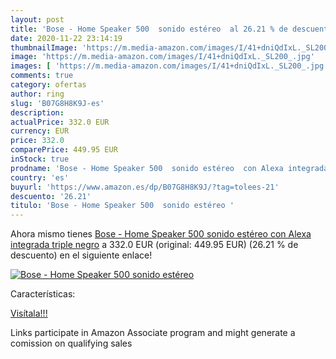 ```yaml
---
layout: post
title: 'Bose - Home Speaker 500  sonido estéreo  al 26.21 % de descuento'
date: 2020-11-22 23:14:19
thumbnailImage: 'https://m.media-amazon.com/images/I/41+dniQdIxL._SL200_.jpg'
image: 'https://m.media-amazon.com/images/I/41+dniQdIxL._SL200_.jpg'
images: [ 'https://m.media-amazon.com/images/I/41+dniQdIxL._SL200_.jpg' ]
comments: true
category: ofertas
author: ring
slug: 'B07G8H8K9J-es'
description:
actualPrice: 332.0 EUR
currency: EUR
price: 332.0
comparePrice: 449.95 EUR
inStock: true
prodname: 'Bose - Home Speaker 500  sonido estéreo  con Alexa integrada  triple negro'
country: 'es'
buyurl: 'https://www.amazon.es/dp/B07G8H8K9J/?tag=tolees-21'
descuento: '26.21'
titulo: 'Bose - Home Speaker 500  sonido estéreo '
---
```


Ahora mismo tienes [Bose - Home Speaker 500  sonido estéreo  con Alexa integrada  triple negro](https://www.amazon.es/dp/B07G8H8K9J/?tag=tolees-21) a 332.0 EUR (original: 449.95 EUR) (26.21 %  de descuento) en el siguiente enlace!

[![Bose - Home Speaker 500  sonido estéreo ](https://m.media-amazon.com/images/I/41+dniQdIxL._SL200_.jpg)](https://www.amazon.es/dp/B07G8H8K9J/?tag=tolees-21)

Características:


[Visítala!!!](https://www.amazon.es/dp/B07G8H8K9J/?tag=tolees-21)

Links participate in Amazon Associate program and might generate a comission on qualifying sales
